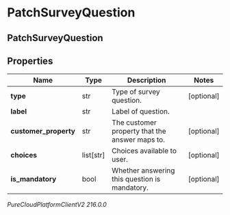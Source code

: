 # PatchSurveyQuestion

## PatchSurveyQuestion

## Properties

|Name | Type | Description | Notes|
|------------ | ------------- | ------------- | -------------|
| **type** | str | Type of survey question. | [optional] |
| **label** | str | Label of question. | |
| **customer_property** | str | The customer property that the answer maps to. | [optional] |
| **choices** | list[str] | Choices available to user. | [optional] |
| **is_mandatory** | bool | Whether answering this question is mandatory. | [optional] |



_PureCloudPlatformClientV2 216.0.0_
